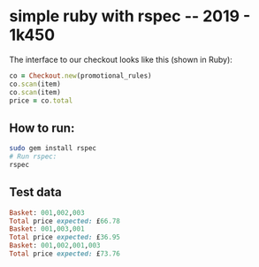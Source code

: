 # simple ruby with rspec -- 2019 - 1k450
The interface to our checkout looks like this (shown in Ruby):
```ruby
co = Checkout.new(promotional_rules)
co.scan(item)
co.scan(item)
price = co.total
```
## How to run:
```bash
sudo gem install rspec
# Run rspec:
rspec 
```
Test data
---------
```ruby
Basket: 001,002,003
Total price expected: £66.78
Basket: 001,003,001
Total price expected: £36.95
Basket: 001,002,001,003
Total price expected: £73.76
```
